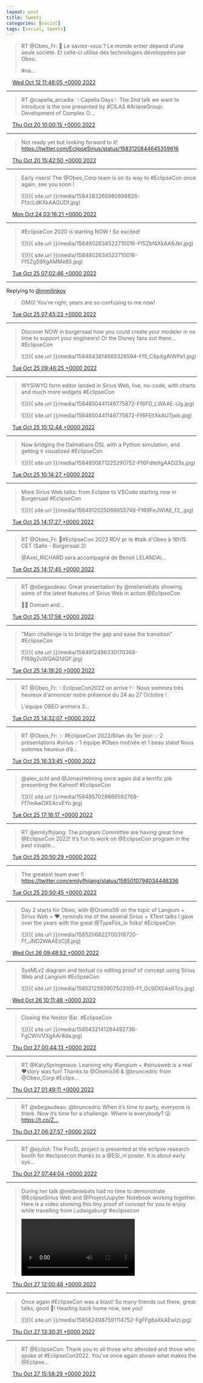 ```yaml
---
layout: post
title: Tweets
categories: [social]
tags: [social, tweets]
---
```


> RT @Obeo_Fr: 🤔 Le saviez-vous ? Le monde entier dépend d’une seule société. Et celle-ci utilise des technologies développées par Obeo.
> 
> #na…

<img src="{{ site.url }}/media/tweet.ico" width="12" /> [Wed Oct 12 11:48:05 +0000 2022](https://twitter.com/bruncedric/status/1580163393855496192)

----

> RT @capella_arcadia: ✨Capella Days✨
> The 2nd talk we want to introduce is the one presented by #CILAS #ArianeGroup: Development of Complex O…

<img src="{{ site.url }}/media/tweet.ico" width="12" /> [Thu Oct 20 10:00:15 +0000 2022](https://twitter.com/bruncedric/status/1583035357733715968)

----

> Not ready yet but looking forward to it! https://twitter.com/EclipseSirius/status/1583120844645359616

<img src="{{ site.url }}/media/tweet.ico" width="12" /> [Thu Oct 20 15:42:50 +0000 2022](https://twitter.com/bruncedric/status/1583121570687770630)

----

> Early risers! The @Obeo_Corp team is on its way to #EclipseCon once again, see you soon ! 
> 
> ![]({{ site.url }}/media/1584383265980698626-FfzcLdKXkAAGUDf.jpg)

<img src="{{ site.url }}/media/tweet.ico" width="12" /> [Mon Oct 24 03:16:21 +0000 2022](https://twitter.com/bruncedric/status/1584383265980698626)

----

> #EclipseCon 2020 is starting NOW ! So excited! 
> 
> ![]({{ site.url }}/media/1584802634522710016-Ff5Zbf4XkAA6JbI.jpg)
> 
> ![]({{ site.url }}/media/1584802634522710016-Ff5Zg59XgAMMe85.jpg)

<img src="{{ site.url }}/media/tweet.ico" width="12" /> [Tue Oct 25 07:02:46 +0000 2022](https://twitter.com/bruncedric/status/1584802634522710016)

----

Replying to [@mmilinkov](https://twitter.com/mmilinkov/status/1584810129479737344)

> OMG! You're right, years are so confusing to me now!

<img src="{{ site.url }}/media/tweet.ico" width="12" /> [Tue Oct 25 07:45:23 +0000 2022](https://twitter.com/bruncedric/status/1584813359010283520)

----

> Discover NOW in burgersaal how you could create your modeler in no time to support your engineers! Or the Disney fans out there... #EclipseCon 
> 
> ![]({{ site.url }}/media/1584843814665326594-Ff5_C6pXgAIWPe1.jpg)

<img src="{{ site.url }}/media/tweet.ico" width="12" /> [Tue Oct 25 09:46:25 +0000 2022](https://twitter.com/bruncedric/status/1584843814665326594)

----

> WYSIWYG form editor landed in Sirius Web, live, no-code, with charts and much more widgets #EclipseCon 
> 
> ![]({{ site.url }}/media/1584850441149775872-Ff6FD_LWAAE-lJg.jpg)
> 
> ![]({{ site.url }}/media/1584850441149775872-Ff6FEltXkAU7jwb.jpg)

<img src="{{ site.url }}/media/tweet.ico" width="12" /> [Tue Oct 25 10:12:44 +0000 2022](https://twitter.com/bruncedric/status/1584850441149775872)

----

> Now bridging the Dalmatians DSL with a Python simulation, and getting it visualized #EclipseCon 
> 
> ![]({{ site.url }}/media/1584850871225290752-Ff6FdteXgAAD23s.jpg)

<img src="{{ site.url }}/media/tweet.ico" width="12" /> [Tue Oct 25 10:14:27 +0000 2022](https://twitter.com/bruncedric/status/1584850871225290752)

----

> More Sirius Web talks: from Eclipse to VSCode starting now in Burgersaal #EclipseCon 
> 
> ![]({{ site.url }}/media/1584912025066655749-Ff69FeJWIAE_f2_.jpg)

<img src="{{ site.url }}/media/tweet.ico" width="12" /> [Tue Oct 25 14:17:27 +0000 2022](https://twitter.com/bruncedric/status/1584912025066655749)

----

> RT @Obeo_Fr: 📣#EclipseCon 2022 
> RDV pr le #talk d'Obeo à 16h15 CET (Salle - Bürgersaal 2)
> 
> @Axel_RICHARD sera accompagné de Benoit LELANDAI…

<img src="{{ site.url }}/media/tweet.ico" width="12" /> [Tue Oct 25 14:17:45 +0000 2022](https://twitter.com/bruncedric/status/1584912099406397443)

----

> RT @sbegaudeau: Great presentation by @melaniebats showing some of the latest features of Sirius Web in action @EclipseCon 
> 
> 👨‍💻 Domain and…

<img src="{{ site.url }}/media/tweet.ico" width="12" /> [Tue Oct 25 14:17:58 +0000 2022](https://twitter.com/bruncedric/status/1584912152904744960)

----

> "Main challenge is to bridge the gap and ease the transition" #EclipseCon 
> 
> ![]({{ site.url }}/media/1584912496330170368-Ff69g2uWQAQ1dQF.jpg)

<img src="{{ site.url }}/media/tweet.ico" width="12" /> [Tue Oct 25 14:19:20 +0000 2022](https://twitter.com/bruncedric/status/1584912496330170368)

----

> RT @Obeo_Fr: ✨EclipseCon2022 on arrive !✨
> Nous sommes très heureux d'annoncer notre présence du 24 au 27 Octobre !
> 
> L'équipe OBEO animera 3…

<img src="{{ site.url }}/media/tweet.ico" width="12" /> [Tue Oct 25 14:32:07 +0000 2022](https://twitter.com/bruncedric/status/1584915715206877184)

----

> RT @Obeo_Fr: ✨ #EclipseCon 2022/Bilan du 1er jour:
> ✅2 présentations #sirius
> ✅1 équipe #Obeo motivée et 1 beau stand
> Nous sommes heureux d’ê…

<img src="{{ site.url }}/media/tweet.ico" width="12" /> [Tue Oct 25 16:33:45 +0000 2022](https://twitter.com/bruncedric/status/1584946326433075200)

----

> @alex_schl and @JonasHelming  once again did a terrific job presenting the Kahoot! #EclipseCon 
> 
> ![]({{ site.url }}/media/1584957028866592768-Ff7mAwOXEAcvEYo.jpg)

<img src="{{ site.url }}/media/tweet.ico" width="12" /> [Tue Oct 25 17:16:17 +0000 2022](https://twitter.com/bruncedric/status/1584957028866592768)

----

> RT @emilyfhjiang: The program Committee are having great time @EclipseCon 2022! It’s fun to work on @EclipseCon program in the past couple…

<img src="{{ site.url }}/media/tweet.ico" width="12" /> [Tue Oct 25 20:50:29 +0000 2022](https://twitter.com/bruncedric/status/1585010933424074752)

----

> The greatest team ever !! https://twitter.com/emilyfhjiang/status/1585010794034446336

<img src="{{ site.url }}/media/tweet.ico" width="12" /> [Tue Oct 25 20:50:45 +0000 2022](https://twitter.com/bruncedric/status/1585011001141129216)

----

> Day 2 starts for Obeo, with @Oromis56 on the topic of Langium + Sirius Web = ❤️, reminds me of the several Sirius + XText talks I gave over the years with the great @TypeFox_io folks! #EclipseCon 
> 
> ![]({{ site.url }}/media/1585206822700318720-Ff_JND2WAAEzCj8.jpg)

<img src="{{ site.url }}/media/tweet.ico" width="12" /> [Wed Oct 26 09:48:52 +0000 2022](https://twitter.com/bruncedric/status/1585206822700318720)

----

> SysMLv2 diagram and textual co editing proof of concept using Sirius Web and Langium #EclipseCon 
> 
> ![]({{ site.url }}/media/1585212593907503105-Ff_Oc9DX0As6Tcs.jpg)

<img src="{{ site.url }}/media/tweet.ico" width="12" /> [Wed Oct 26 10:11:48 +0000 2022](https://twitter.com/bruncedric/status/1585212593907503105)

----

> Closing the Nestor Bar. #EclipseCon 
> 
> ![]({{ site.url }}/media/1585432141294452736-FgCWIVVXgAAr8da.jpg)

<img src="{{ site.url }}/media/tweet.ico" width="12" /> [Thu Oct 27 00:44:13 +0000 2022](https://twitter.com/bruncedric/status/1585432141294452736)

----

> RT @KatySpringmaus: Learning why #langium + #siriusweb is a real ❤️story was fun! Thanks to @Oromis56 &amp; @bruncedric from @Obeo_Corp #Eclips…

<img src="{{ site.url }}/media/tweet.ico" width="12" /> [Thu Oct 27 01:49:11 +0000 2022](https://twitter.com/bruncedric/status/1585448492767784960)

----

> RT @sbegaudeau: @bruncedric When it’s time to party, everyone is there. Now it’s time for a challenge. Where is everybody? 😛 https://t.co/Z…

<img src="{{ site.url }}/media/tweet.ico" width="12" /> [Thu Oct 27 06:27:57 +0000 2022](https://twitter.com/bruncedric/status/1585518645458903043)

----

> RT @ejuliot: The PooSL project is presented at the eclipse research booth for #eclipsecon thanks to a @ESI_nl poster. It is about early sys…

<img src="{{ site.url }}/media/tweet.ico" width="12" /> [Thu Oct 27 07:44:04 +0000 2022](https://twitter.com/bruncedric/status/1585537801730330625)

----

> During her talk @melaniebats had no time to demonstrate @EclipseSirius Web and @ProjectJupyter   Notebook working together. Here is a video showing this tiny proof of concept for you to enjoy while travelling from Ludwigsburg! #eclipsecon 
> 
> <video controls><source src="media/1585602412613697536-mtzkK6_9cWzEgkH4.mp4">Your browser does not support the video tag.</video>

<img src="{{ site.url }}/media/tweet.ico" width="12" /> [Thu Oct 27 12:00:48 +0000 2022](https://twitter.com/bruncedric/status/1585602412613697536)

----

> Once again #EclipseCon was a blast! So many friends out there, great talks, good 🍺! Heading back home now, see you! 
> 
> ![]({{ site.url }}/media/1585624987591114752-FgFFg8aXkAEwlzl.jpg)

<img src="{{ site.url }}/media/tweet.ico" width="12" /> [Thu Oct 27 13:30:31 +0000 2022](https://twitter.com/bruncedric/status/1585624987591114752)

----

> RT @EclipseCon: Thank you to all those who attended and those who spoke at #EclipseCon2022. You've once again shown what makes the @Eclipse…

<img src="{{ site.url }}/media/tweet.ico" width="12" /> [Thu Oct 27 15:58:29 +0000 2022](https://twitter.com/bruncedric/status/1585662227301949440)